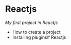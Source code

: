 # **Reactjs**
*My first project in Reactjs*
* How to create a project
* Installing plugins# Reactjs
